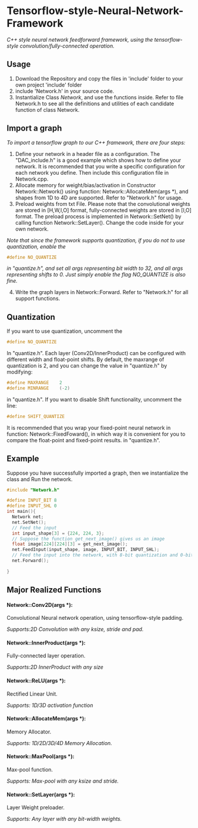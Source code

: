 # Tensorflow-style-Neural-Network-Framework
*C++ style neural network feedforward framework, using the tensorflow-style convolution/fully-connected operation.*
## Usage
1. Download the Repository and copy the files in 'include' folder to your own project 'include' folder
2. include 'Network.h' in your source code.
3. Instantialize Class *Network*, and use the functions inside. Refer to file Network.h to see all the definitions and utilities of each candidate function of class Network.
## Import a graph
*To import a tensorflow graph to our C++ framework, there are four steps:*
1. Define your network in a header file as a configuration. The "DAC_include.h" is a good example which shows how to define your network. It is recommended that you write a specific configuration for each network you define. Then include this configuration file in Network.cpp.
2. Allocate memory for weight/bias/activation in Constructor Network::Network() using function: Network::AllocateMem(args *), and shapes from 1D to 4D are supported. Refer to "Network.h" for usage.
3. Preload weights from txt File. Please note that the convolutional weights are stored in [H,W,I,O] format, fully-connected weights are stored in [I,O] format. The preload process is implemented in Network::SetNet() by calling function Network::SetLayer(). Change the code inside for your own network. 

*Note that since the framework supports quantization, if you do not to use quantization, enable the*
``` c++ 
#define NO_QUANTIZE 
```
*in "quantize.h", and set all args representing bit width to 32, and all args representing shifts to 0. Just simply enable the flag NO_QUANTIZE is also fine.*

4. Write the graph layers in Network::Forward. Refer to "Network.h" for all support functions.
## Quantization
If you want to use quantization, uncomment the 
``` c++ 
#define NO_QUANTIZE
``` 
In "quantize.h". Each layer (Conv2D/InnerProduct) can be configured with different width and float-point shifts. By default, the maxrange of quantization is 2, and you can change the value in "quantize.h" by modifying:
``` c++
#define MAXRANGE    2
#define MINRANGE    (-2)
```
in "quantize.h".
If you want to disable Shift functionality, uncomment the line:
``` c++
#define SHIFT_QUANTIZE
```
It is recommended that you wrap your fixed-point neural network in function: Network::FixedFoward(), in which way it is convenient for you to compare the float-point and fixed-point results.
in "quantize.h".
## Example
Suppose you have successfully imported a graph, then we instantialize the class and Run the network.
``` c++
#include "Network.h"

#define INPUT_BIT 8
#define INPUT_SHL 0
int main(){
  Network net;
  net.SetNet();
  // Feed the input
  int input_shape[3] = {224, 224, 3};
  // Suppose the function get_next_image() gives us an image
  float image[224][224][3] = get_next_image(); 
  net.FeedInput(input_shape, image, INPUT_BIT, INPUT_SHL);
  // Feed the input into the network, with 8-bit quantization and 0-bit shift.
  net.Forward();
  
}
```
## Major Realized Functions
#### Network::Conv2D(args *):
Convolutional Neural network operation, using tensorflow-style padding.

*Supports:2D Convolution with any ksize, stride and pad.*
#### Network::InnerProduct(args *):
Fully-connected layer operation.

*Supports:2D InnerProduct with any size*
#### Network::ReLU(args *):
Rectified Linear Unit.

*Supports: 1D/3D activation function*
#### Network::AllocateMem(args *):
Memory Allocator.

*Supports: 1D/2D/3D/4D Memory Allocation.*
#### Network::MaxPool(args *):
Max-pool function.

*Supports: Max-pool with any ksize and stride.*
#### Network::SetLayer(args *):
Layer Weight preloader.

*Supports: Any layer with any bit-width weights.*
